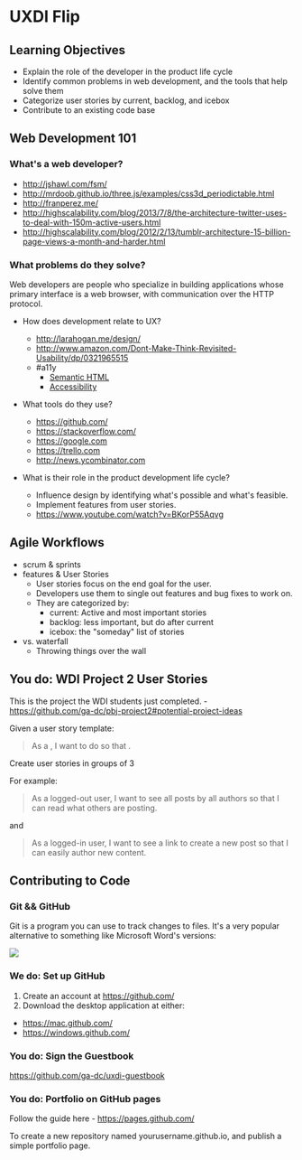 # UXDI Flip

## Learning Objectives

- Explain the role of the developer in the product life cycle
- Identify common problems in web development, and the tools that help solve them
- Categorize user stories by current, backlog, and icebox
- Contribute to an existing code base

## Web Development 101

### What's a web developer?

- http://jshawl.com/fsm/
- http://mrdoob.github.io/three.js/examples/css3d_periodictable.html 
- http://franperez.me/
- http://highscalability.com/blog/2013/7/8/the-architecture-twitter-uses-to-deal-with-150m-active-users.html
- http://highscalability.com/blog/2012/2/13/tumblr-architecture-15-billion-page-views-a-month-and-harder.html

### What problems do they solve?

Web developers are people who specialize in building applications whose primary interface is a web browser,
with communication over the HTTP protocol.

- How does development relate to UX?
  - http://larahogan.me/design/
  - http://www.amazon.com/Dont-Make-Think-Revisited-Usability/dp/0321965515
  - #a11y
    - [Semantic HTML](http://html5doctor.com/lets-talk-about-semantics/)
    - [Accessibility](https://www.section508.gov/content/learn/laws-and-policies)

- What tools do they use?
  - https://github.com/
  - https://stackoverflow.com/
  - https://google.com
  - https://trello.com
  - http://news.ycombinator.com

- What is their role in the product development life cycle?
  - Influence design by identifying what's possible and what's feasible.
  - Implement features from user stories.
  - https://www.youtube.com/watch?v=BKorP55Aqvg

## Agile Workflows

- scrum & sprints
- features & User Stories
  - User stories focus on the end goal for the user.
  - Developers use them to single out features and bug fixes to work on.
  - They are categorized by:
    - current: Active and most important stories
    - backlog: less important, but do after current
    - icebox: the "someday" list of stories
- vs. waterfall
  - Throwing things over the wall

## You do: WDI Project 2 User Stories

This is the project the WDI students just completed. - https://github.com/ga-dc/pbj-project2#potential-project-ideas

Given a user story template:

> As a <type of user>, I want to do <some action> so that <some reason>.

Create user stories in groups of 3

For example:

> As a logged-out user, I want to see all posts by all authors so that I can read what others are posting.

and

> As a logged-in user, I want to see a link to create a new post so that I can easily author new content.

## Contributing to Code

### Git && GitHub

Git is a program you can use to track changes to files. It's a very popular alternative to something
like Microsoft Word's versions:

![](http://blog.spu.edu/sot/files/2011/01/track-changes.jpg)

### We do: Set up GitHub

1. Create an account at https://github.com/
2. Download the desktop application at either:
  - https://mac.github.com/
  - https://windows.github.com/

### You do: Sign the Guestbook

https://github.com/ga-dc/uxdi-guestbook

### You do: Portfolio on GitHub pages

Follow the guide here - https://pages.github.com/

To create a new repository named yourusername.github.io, and publish
a simple portfolio page.

